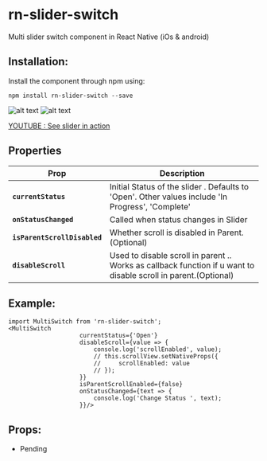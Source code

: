 # rn-slider-switch
Multi slider switch component in React Native (iOs & android)



## Installation:

Install the component through npm using:

```
npm install rn-slider-switch --save
```

![alt text](https://raw.githubusercontent.com/victorkvarghese/rn-slider-switch/master/one.png)
![alt text](https://raw.githubusercontent.com/victorkvarghese/rn-slider-switch/master/last.png)

[YOUTUBE : See slider in action](https://www.youtube.com/watch?v=d7oeRdoRyFk&feature=youtu.be)

## Properties

| Prop                                                    | Description                                                                                                    |
| ------------------------------------------------------- | -------------------------------------------------------------------------------------------------------------- |
| **`currentStatus`**                                     | Initial Status of the slider . Defaults to 'Open'. Other values include 'In Progress', 'Complete'                   |
| **`onStatusChanged`**                                    | Called when status changes in Slider                                                                         |
| **`isParentScrollDisabled`**                                    | Whether scroll is disabled in Parent.(Optional)                                                                 |
| **`disableScroll`**                                | Used to disable scroll in parent .. Works as callback function if u want to disable scroll in parent.(Optional)                                  |



## Example:
```
import MultiSwitch from 'rn-slider-switch';
<MultiSwitch
                    currentStatus={'Open'}
                    disableScroll={value => {
                        console.log('scrollEnabled', value);
                        // this.scrollView.setNativeProps({
                        //     scrollEnabled: value
                        // });
                    }}
                    isParentScrollEnabled={false}
                    onStatusChanged={text => {
                        console.log('Change Status ', text);
                    }}/>
```

## Props:
* Pending

